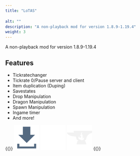 ```yaml
---
title: "LoTAS"

alt: ""
description: "A non-playback mod for version 1.8.9-1.19.4"
weight: 3
---
```


A non-playback mod for version 1.8.9-1.19.4

## Features

*   Tickratechanger
*   Tickrate 0/Pause server and client
*   Item duplication (Duping)
*   Savestates
*   Drop Manipulation
*   Dragon Manipulation
*   Spawn Manipulation
*   Ingame timer
*   And more!

{{<rawhtml>}}
<a href="https://github.com/MinecraftTAS/LoTAS/releases"><img class="inlineBlock border hovered"
		src="/images/DownloadButton.svg" height="80" alt="Download Button"></a>
<a href="https://github.com/MinecraftTAS/LoTAS"><img class="inlineBlock border hovered"
		src="/images/Github-Mark.svg" height="80" alt="GitHub logo"></a>
<a href="https://www.curseforge.com/minecraft/mc-mods/lotas"><img class="inlineBlock border hovered"
		src="/images/CurseForge.svg" height="80" alt="Curseforge"></a>
{{</rawhtml>}}